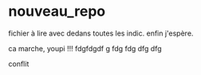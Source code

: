 # nouveau_repo
fichier à lire avec
dedans 
toutes les 
indic.
enfin j'espère.
 


ca marche, youpi !!!
fdgfdgdf
g
fdg
fdg
dfg
dfg

conflit


